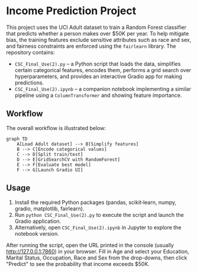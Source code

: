 # Income Prediction Project

This project uses the UCI Adult dataset to train a Random Forest classifier that predicts whether a person makes over $50K per year. To help mitigate bias, the training features exclude sensitive attributes such as race and sex, and fairness constraints are enforced using the `fairlearn` library. The repository contains:

- `CSC_Final_Use(2).py` – a Python script that loads the data, simplifies certain categorical features, encodes them, performs a grid search over hyperparameters, and provides an interactive Gradio app for making predictions.
- `CSC_Final_Use(2).ipynb` – a companion notebook implementing a similar pipeline using a `ColumnTransformer` and showing feature importance.

## Workflow

The overall workflow is illustrated below:

```mermaid
graph TD
    A[Load Adult dataset] --> B[Simplify features]
    B --> C[Encode categorical values]
    C --> D[Split train/test]
    D --> E[GridSearchCV with RandomForest]
    E --> F[Evaluate best model]
    F --> G[Launch Gradio UI]
```

## Usage

1. Install the required Python packages (pandas, scikit‑learn, numpy, gradio, matplotlib, fairlearn).
2. Run `python CSC_Final_Use(2).py` to execute the script and launch the Gradio application.
3. Alternatively, open `CSC_Final_Use(2).ipynb` in Jupyter to explore the notebook version.

After running the script, open the URL printed in the console (usually http://127.0.0.1:7860) in your browser. Fill in Age and select your Education, Marital Status, Occupation, Race and Sex from the drop-downs, then click "Predict" to see the probability that income exceeds $50K.
